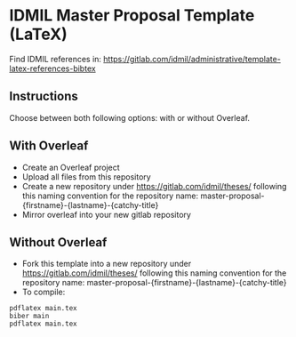 # IDMIL Master Proposal Template (LaTeX)

Find IDMIL references in: https://gitlab.com/idmil/administrative/template-latex-references-bibtex

## Instructions

Choose between both following options: with or without Overleaf.

## With Overleaf

- Create an Overleaf project
- Upload all files from this repository
- Create a new repository under https://gitlab.com/idmil/theses/
following this naming convention for the repository name: master-proposal-{firstname}-{lastname}-{catchy-title}
- Mirror overleaf into your new gitlab repository

## Without Overleaf

- Fork this template into a new repository under https://gitlab.com/idmil/theses/
following this naming convention for the repository name: master-proposal-{firstname}-{lastname}-{catchy-title}
- To compile:
```
pdflatex main.tex
biber main
pdflatex main.tex
```